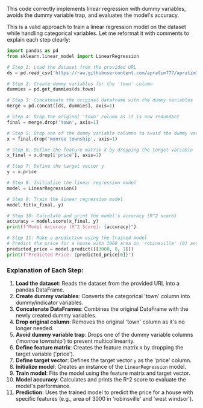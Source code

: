 
This code correctly implements linear regression with dummy variables, avoids the dummy variable trap, and evaluates the model's accuracy.

This is a valid approach to train a linear regression model on the dataset while handling categorical variables. Let me reformat it with comments to explain each step clearly:

```python
import pandas as pd
from sklearn.linear_model import LinearRegression

# Step 1: Load the dataset from the provided URL
ds = pd.read_csv('https://raw.githubusercontent.com/apratim777/apratim777/master/homeprices2.csv')

# Step 2: Create dummy variables for the 'town' column
dummies = pd.get_dummies(ds.town)

# Step 3: Concatenate the original dataframe with the dummy variables
merge = pd.concat([ds, dummies], axis=1)

# Step 4: Drop the original 'town' column as it is now redundant
final = merge.drop('town', axis=1)

# Step 5: Drop one of the dummy variable columns to avoid the dummy variable trap
x = final.drop('monroe township', axis=1)

# Step 6: Define the feature matrix X by dropping the target variable 'price'
x_final = x.drop(['price'], axis=1)

# Step 7: Define the target vector y
y = x.price

# Step 8: Initialize the linear regression model
model = LinearRegression()

# Step 9: Train the linear regression model
model.fit(x_final, y)

# Step 10: Calculate and print the model's accuracy (R^2 score)
accuracy = model.score(x_final, y)
print(f"Model Accuracy (R^2 Score): {accuracy}")

# Step 11: Make a prediction using the trained model
# Predict the price for a house with 3000 area in 'robinsville' (0) and 'west windsor' (1)
predicted_price = model.predict([[3000, 0, 1]])
print(f"Predicted Price: {predicted_price[0]}")
```

### Explanation of Each Step:

1. **Load the dataset**: Reads the dataset from the provided URL into a pandas DataFrame.
2. **Create dummy variables**: Converts the categorical 'town' column into dummy/indicator variables.
3. **Concatenate DataFrames**: Combines the original DataFrame with the newly created dummy variables.
4. **Drop original column**: Removes the original 'town' column as it's no longer needed.
5. **Avoid dummy variable trap**: Drops one of the dummy variable columns ('monroe township') to prevent multicollinearity.
6. **Define feature matrix**: Creates the feature matrix `X` by dropping the target variable ('price').
7. **Define target vector**: Defines the target vector `y` as the 'price' column.
8. **Initialize model**: Creates an instance of the `LinearRegression` model.
9. **Train model**: Fits the model using the feature matrix and target vector.
10. **Model accuracy**: Calculates and prints the R^2 score to evaluate the model's performance.
11. **Prediction**: Uses the trained model to predict the price for a house with specific features (e.g., area of 3000 in 'robinsville' and 'west windsor').
